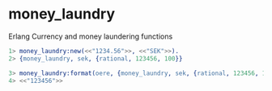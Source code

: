money_laundry
=============

Erlang Currency and money laundering functions

``` erlang
1> money_laundry:new(<<"1234.56">>, <<"SEK">>).
2> {money_laundry, sek, {rational, 123456, 100}}

3> money_laundry:format(oere, {money_laundry, sek, {rational, 123456, 100}}).
4> <<"123456">>
```